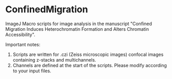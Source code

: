 # ConfinedMigration
ImageJ Macro scripts for image analysis in the manuscript "Confined Migration Induces Heterochromatin Formation and Alters Chromatin Accessibility".

Important notes: 
1. Scripts are written for .czi (Zeiss microscopic images) confocal images containing z-stacks and multichannels.
2. Channels are defined at the start of the scripts. Please modify according to your input files.
